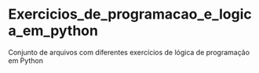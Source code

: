 # Exercicios_de_programacao_e_logica_em_python
Conjunto de arquivos com diferentes exercícios de lógica de programação em Python

